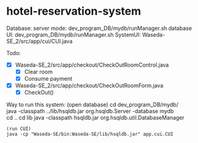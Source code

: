 # hotel-reservation-system
Database:
    server mode: dev_program_DB/mydb/runManager.sh
    database UI: dev_program_DB/mydb/runManager.sh
SystemUI: Waseda-SE_2/src/app/cui/CUI.java

Todo:
- [X] Waseda-SE_2/src/app/checkout/CheckOutRoomControl.java
  - [X] Clear room
  - [X] Consume payment
- [X] Waseda-SE_2/src/app/checkout/CheckOutRoomForm.java 
  - [X] CheckOut()

Way to run this system:
    (open database)
    cd dev_program_DB/mydb/ \
    java -classpath ../lib/hsqldb.jar org.hsqldb.Server -database mydb\
    cd ..
    cd lib
    java -classpath hsqldb.jar org.hsqldb.util.DatabaseManager

    (run CUI)
    java -cp "Waseda-SE/bin:Waseda-SE/lib/hsqldb.jar" app.cui.CUI